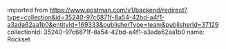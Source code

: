 imported from https://www.postman.com/v1/backend/redirect?type=collection&id=35240-97c6871f-8a54-42bd-a4f1-a3ada62aa1b0&entityId=169333&publisherType=team&publisherId=37129
collectionId: 35240-97c6871f-8a54-42bd-a4f1-a3ada62aa1b0
name: Rockset